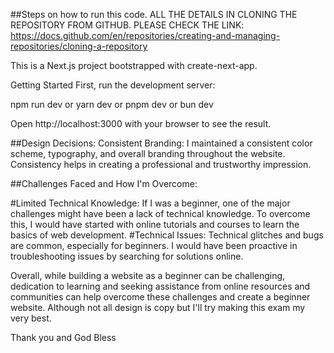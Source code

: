 ##Steps on how to run this code.
ALL THE DETAILS IN CLONING THE REPOSITORY FROM GITHUB.
PLEASE CHECK THE LINK:
https://docs.github.com/en/repositories/creating-and-managing-repositories/cloning-a-repository

This is a Next.js project bootstrapped with create-next-app.

Getting Started
First, run the development server:

npm run dev
or
yarn dev 
or
pnpm dev
or
bun dev

Open http://localhost:3000 with your browser to see the result.

##Design Decisions:
Consistent Branding: I maintained a consistent color scheme, typography, and overall branding throughout the website.
Consistency helps in creating a professional and trustworthy impression.

##Challenges Faced and How I'm Overcome:

#Limited Technical Knowledge: If I was a beginner, one of the major challenges might have been a lack of technical knowledge. 
To overcome this, I would have started with online tutorials and courses to learn the basics of web development. 
#Technical Issues: Technical glitches and bugs are common, especially for beginners. I would have been proactive in troubleshooting issues by searching for solutions online.

Overall, while building a website as a beginner can be challenging, dedication to learning and seeking assistance from online resources and communities can help overcome these challenges and create a beginner website. Although not all design is copy but I'll try making this exam my very best.

Thank you and God Bless
